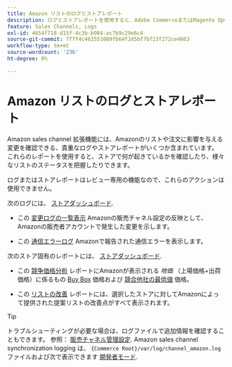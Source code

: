 ```yaml
---
title: Amazon リストのログとストアレポート
description: ログとストアレポートを使用すると、Adobe CommerceまたはMagento Open SourceストアとAmazon Marketplace のリストで何が起きているかを確認できます。
feature: Sales Channels, Logs
exl-id: 4654f718-d15f-4c3b-b984-ac7b9c29e6c4
source-git-commit: 7fff4c463551089fb64f2d5bf7bf23f272ce4663
workflow-type: tm+mt
source-wordcount: '236'
ht-degree: 0%

---
```


# Amazon リストのログとストアレポート

Amazon sales channel 拡張機能には、Amazonのリストや注文に影響を与える変更を確認できる、貴重なログやストアレポートがいくつか含まれています。 これらのレポートを使用すると、ストアで何が起きているかを確認したり、様々なリストのステータスを把握したりできます。

ログまたはストアレポートはレビュー専用の機能なので、これらのアクションは使用できません。

次のログには、 [ストアダッシュボード](./amazon-store-dashboard.md).

- この [変更ログの一覧表示](./listing-changes-log.md) Amazonの販売チャネル設定の反映として、Amazonの販売者アカウントで発生した変更を示します。

- この [通信エラーログ](./communication-errors-log.md) Amazonで報告された通信エラーを表示します。

次のストア固有のレポートには、 [ストアダッシュボード](./amazon-store-dashboard.md).

- この [競争価格分析](./competitive-price-analysis.md) レポートにAmazonが表示される _地価_ （上場価格+出荷価格）に係るもの [Buy Box](./buy-box-competitor-pricing.md) 価格および [競合他社の最低値](./lowest-competitor-pricing.md) 価格。

- この [リストの改善](./listing-improvements.md) レポートには、選択したストアに対してAmazonによって提供された提案リストの改善点がすべて表示されます。

>[!TIP]
>
>トラブルシューティングが必要な場合は、ログファイルで追加情報を確認することもできます。 参照： [販売チャネル管理設定](./sales-channel-settings.md). Amazon sales channel synchronization logging は、 `{Commerce Root}/var/log/channel_amazon.log` ファイルおよび次で表示できます [開発者モード](https://experienceleague.adobe.com/docs/commerce-admin/systems/tools/developer-tools.html#operation-modes).
